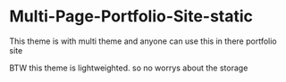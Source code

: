 # Multi-Page-Portfolio-Site-static
This theme is with multi theme and anyone can use this in there portfolio site


BTW this theme is lightweighted. so no worrys about the storage 
